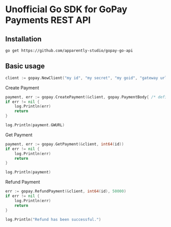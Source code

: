 # Unofficial Go SDK for GoPay Payments REST API

## Installation

```
go get https://github.com/apparently-studio/gopay-go-api
```

## Basic usage

```go
client := gopay.NewClient("my id", "my secret", "my goid", "gateway url")
```

Create Payment

```go
payment, err := gopay.CreatePayment(&client, gopay.PaymentBody{ /* define your payment */ })
if err != nil {
    log.Println(err)
    return
}

log.Println(payment.GWURL)
```

Get Payment

```go
payment, err := gopay.GetPayment(&client, int64(id))
if err != nil {
    log.Println(err)
    return
}

log.Println(payment)
```

Refund Payment

```go
err := gopay.RefundPayment(&client, int64(id), 50000)
if err != nil {
    log.Println(err)
    return
}

log.Println("Refund has been successful.")
```